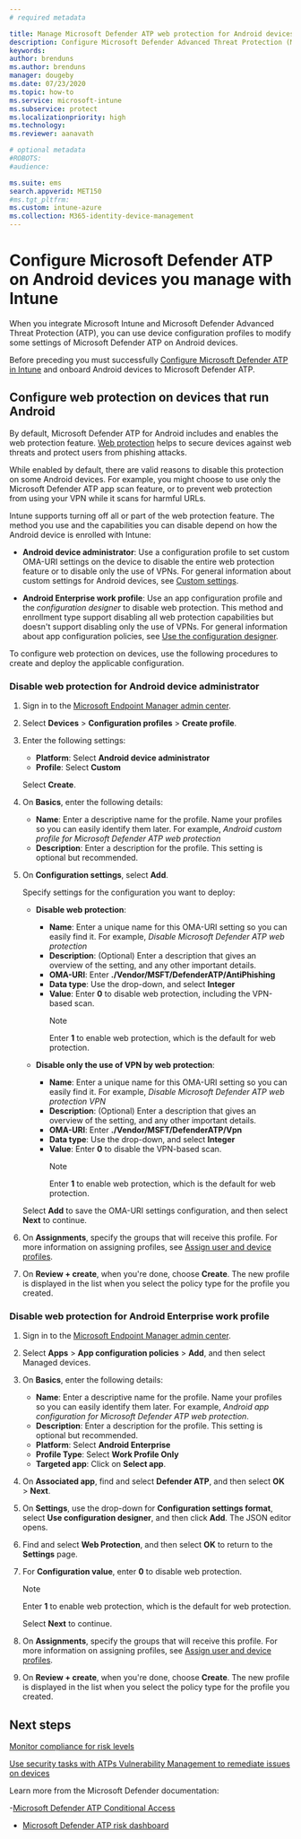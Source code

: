 ```yaml
---
# required metadata

title: Manage Microsoft Defender ATP web protection for Android devices in Microsoft Intune - Azure | Microsoft Docs
description: Configure Microsoft Defender Advanced Threat Protection (Microsoft Defender ATP) web protection for Android in Intune.
keywords:
author: brenduns 
ms.author: brenduns
manager: dougeby
ms.date: 07/23/2020
ms.topic: how-to
ms.service: microsoft-intune
ms.subservice: protect
ms.localizationpriority: high
ms.technology:
ms.reviewer: aanavath

# optional metadata
#ROBOTS:
#audience:

ms.suite: ems
search.appverid: MET150
#ms.tgt_pltfrm:
ms.custom: intune-azure
ms.collection: M365-identity-device-management
---
```


# Configure Microsoft Defender ATP on Android devices you manage with Intune

When you integrate Microsoft Intune and Microsoft Defender Advanced Threat Protection (ATP), you can use device configuration profiles to modify some settings of Microsoft Defender ATP on Android devices. 

Before preceding you must successfully [Configure Microsoft Defender ATP in Intune](../protect/advanced-threat-protection-configure.md) and onboard Android devices to Microsoft Defender ATP.

## Configure web protection on devices that run Android

By default, Microsoft Defender ATP for Android includes and enables the web protection feature. [Web protection](https://docs.microsoft.com/windows/security/threat-protection/microsoft-defender-atp/web-protection-overview) helps to secure devices against web threats and protect users from phishing attacks.

While enabled by default, there are valid reasons to disable this protection on some Android devices. For example, you might choose to use only the Microsoft Defender ATP app scan feature, or to prevent web protection from using your VPN while it scans for harmful URLs.

Intune supports turning off all or part of the web protection feature. The method you use and the capabilities you can disable depend on how the Android device is enrolled with Intune:

- **Android device administrator**: Use a configuration profile to set custom OMA-URI settings on the device to disable the entire web protection feature or to disable only the use of VPNs. For general information about custom settings for Android devices, see [Custom settings](../configuration/custom-settings-android.md).

- **Android Enterprise work profile**: Use an app configuration profile and the *configuration designer* to disable web protection. This method and enrollment type support disabling all web protection capabilities but doesn't support disabling only the use of VPNs. For general information about app configuration policies, see [Use the configuration designer](../apps/app-configuration-policies-use-android.md#use-the-configuration-designer).

To configure web protection on devices, use the following procedures to create and deploy the applicable configuration.

### Disable web protection for Android device administrator

1. Sign in to the [Microsoft Endpoint Manager admin center](https://go.microsoft.com/fwlink/?linkid=2109431).

2. Select **Devices** > **Configuration profiles** > **Create profile**.

3. Enter the following settings:

   - **Platform**: Select **Android device administrator**
   - **Profile**: Select **Custom**

   Select **Create**.

4. On **Basics**, enter the following details:

   - **Name**: Enter a descriptive name for the profile. Name your profiles so you can easily identify them later. For example, *Android custom profile for Microsoft Defender ATP web protection*
   - **Description**: Enter a description for the profile. This setting is optional but recommended.

5. On **Configuration settings**, select **Add**.

   Specify settings for the configuration you want to deploy:

   - **Disable web protection**:
     - **Name**: Enter a unique name for this OMA-URI setting so you can easily find it. For example, *Disable Microsoft Defender ATP web protection*
     - **Description**: (Optional) Enter a description that gives an overview of the setting, and any other important details.
     - **OMA-URI**: Enter **./Vendor/MSFT/DefenderATP/AntiPhishing**
     - **Data type**: Use the drop-down, and select **Integer**
     - **Value**: Enter **0** to disable web protection, including the VPN-based scan.
       > [!NOTE]
       > Enter **1** to enable web protection, which is the default for web protection.

   - **Disable only the use of VPN by web protection**:
     - **Name**: Enter a unique name for this OMA-URI setting so you can easily find it. For example, *Disable Microsoft Defender ATP web protection VPN*
     - **Description**: (Optional) Enter a description that gives an overview of the setting, and any other important details.
     - **OMA-URI**: Enter **./Vendor/MSFT/DefenderATP/Vpn**
     - **Data type**: Use the drop-down, and select **Integer**
     - **Value**: Enter **0** to disable the VPN-based scan.
       > [!NOTE]
       > Enter **1** to enable web protection, which is the default for web protection.

   Select **Add** to save the OMA-URI settings configuration, and then select **Next** to continue.

6. On **Assignments**, specify the groups that will receive this profile. For more information on assigning profiles, see [Assign user and device profiles](../configuration/device-profile-assign.md).

7. On **Review + create**, when you're done, choose **Create**. The new profile is displayed in the list when you select the policy type for the profile you created.

### Disable web protection for Android Enterprise work profile

1. Sign in to the [Microsoft Endpoint Manager admin center](https://go.microsoft.com/fwlink/?linkid=2109431).

2. Select **Apps** > **App configuration policies** > **Add**, and then select Managed devices.

3. On **Basics**, enter the following details:

   - **Name**: Enter a descriptive name for the profile. Name your profiles so you can easily identify them later. For example, *Android app configuration for Microsoft Defender ATP web protection*.
   - **Description**: Enter a description for the profile. This setting is optional but recommended.
   - **Platform**: Select **Android Enterprise**
   - **Profile Type**: Select **Work Profile Only**
   - **Targeted app**: Click on **Select app**.

4. On **Associated app**, find and select **Defender ATP**, and then select **OK** > **Next**.

5. On **Settings**, use the drop-down for **Configuration settings format**, select **Use configuration designer**, and then click **Add**. The JSON editor opens.

6. Find and select **Web Protection**, and then select **OK** to return to the **Settings** page.

7. For **Configuration value**, enter **0** to disable web protection.

   > [!NOTE]
   > Enter **1** to enable web protection, which is the default for web protection.

   Select **Next** to continue.

8. On **Assignments**, specify the groups that will receive this profile. For more information on assigning profiles, see [Assign user and device profiles](../configuration/device-profile-assign.md).

9. On **Review + create**, when you're done, choose **Create**. The new profile is displayed in the list when you select the policy type for the profile you created.


## Next steps

[Monitor compliance for risk levels](../protect/advanced-threat-protection-monitor.md)

[Use security tasks with ATPs Vulnerability Management to remediate issues on devices](../protect/atp-manage-vulnerabilities.md)

Learn more from the Microsoft Defender documentation:

-[Microsoft Defender ATP Conditional Access](https://docs.microsoft.com/windows/security/threat-protection/microsoft-defender-atp/conditional-access)
- [Microsoft Defender ATP risk dashboard](https://docs.microsoft.com/windows/security/threat-protection/microsoft-defender-atp/security-operations-dashboard)
